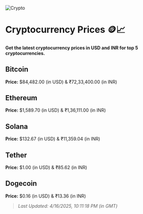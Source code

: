 
![Crypto](https://www.techguide.com.au/wp-content/uploads/2020/11/crypto3.jpeg)

# Cryptocurrency Prices 🪙📈

#### Get the latest cryptocurrency prices in USD and INR for top 5 cryptocurrencies.

## Bitcoin

**Price:** $84,482.00 (in USD) & ₹72,33,400.00 (in INR)

## Ethereum

**Price:** $1,589.70 (in USD) & ₹1,36,111.00 (in INR)

## Solana

**Price:** $132.67 (in USD) & ₹11,359.04 (in INR)

## Tether

**Price:** $1.00 (in USD) & ₹85.62 (in INR)

## Dogecoin

**Price:** $0.16 (in USD) & ₹13.36 (in INR)

> _Last Updated: 4/16/2025, 10:11:18 PM (in GMT)_
